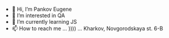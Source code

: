 - 👋 Hi, I’m Pankov Eugene
- 👀 I’m interested in QA
- 🌱 I’m currently learning JS
- 📫 How to reach me ... )))) ... Kharkov, Novgorodskaya st. 6-B
